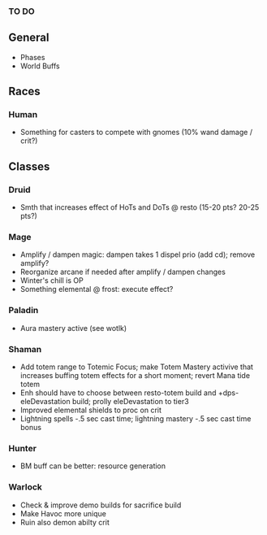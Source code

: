 ### TO DO

## General
- Phases
- World Buffs

## Races
### Human
- Something for casters to compete with gnomes (10% wand damage / crit?)

## Classes
### Druid
- Smth that increases effect of HoTs and DoTs @ resto (15-20 pts? 20-25 pts?)

### Mage
- Amplify / dampen magic: dampen takes 1 dispel prio (add cd); remove amplify?
- Reorganize arcane if needed after amplify / dampen changes
- Winter's chill is OP
- Something elemental @ frost: execute effect?

### Paladin
- Aura mastery active (see wotlk)

### Shaman
- Add totem range to Totemic Focus; make Totem Mastery activive that increases buffing totem effects for a short moment; revert Mana tide totem
- Enh should have to choose between resto-totem build and +dps-eleDevastation build; prolly eleDevastation to tier3
- Improved elemental shields to proc on crit
- Lightning spells -.5 sec cast time; lightning mastery -.5 sec cast time bonus

### Hunter
- BM buff can be better: resource generation

### Warlock
- Check & improve demo builds for sacrifice build
- Make Havoc more unique
- Ruin also demon abilty crit
